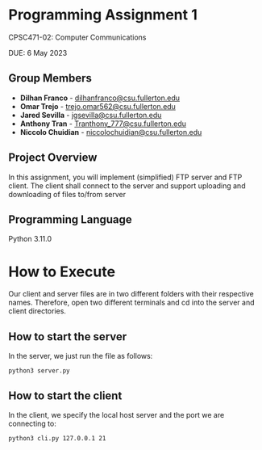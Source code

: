 # Programming Assignment 1
CPSC471-02: Computer Communications

DUE: 6 May 2023 

## Group Members

- **Dilhan Franco** - dilhanfranco@csu.fullerton.edu
- **Omar Trejo** - trejo.omar562@csu.fullerton.edu
- **Jared Sevilla** - jgsevilla@csu.fullerton.edu
- **Anthony Tran**  - Tranthony_777@csu.fullerton.edu
- **Niccolo Chuidian** - niccolochuidian@csu.fullerton.edu
  
## Project Overview
In this assignment, you will implement (simplified) FTP server and FTP client. The client shall
connect to the server and support uploading and downloading of files to/from server

## Programming Language
Python 3.11.0

# How to Execute
Our client and server files are in two different folders with their respective names. Therefore, open two different terminals and cd into the server and client directories.

## How to start the server
In the server, we just run the file as follows:
```
python3 server.py
```

## How to start the client
In the client, we specify the local host server and the port we are connecting to:
```
python3 cli.py 127.0.0.1 21
```
